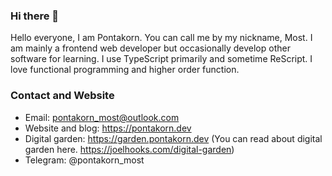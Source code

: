 ### Hi there 👋

<!--
**pontakornth/pontakornth** is a ✨ _special_ ✨ repository because its `README.md` (this file) appears on your GitHub profile.

Here are some ideas to get you started:

- 🔭 I’m currently working on ...
- 🌱 I’m currently learning ...
- 👯 I’m looking to collaborate on ...
- 🤔 I’m looking for help with ...
- 💬 Ask me about ...
- 📫 How to reach me: ...
- 😄 Pronouns: ...
- ⚡ Fun fact: ...
-->

Hello everyone, I am Pontakorn. You can call me by my nickname, Most. I am mainly a frontend web developer but occasionally develop other software for learning. I use TypeScript primarily and sometime ReScript. I love functional programming and higher order function.


### Contact and Website

- Email: pontakorn_most@outlook.com
- Website and blog: https://pontakorn.dev
- Digital garden: https://garden.pontakorn.dev (You can read about digital garden here. https://joelhooks.com/digital-garden)
- Telegram: @pontakorn_most
